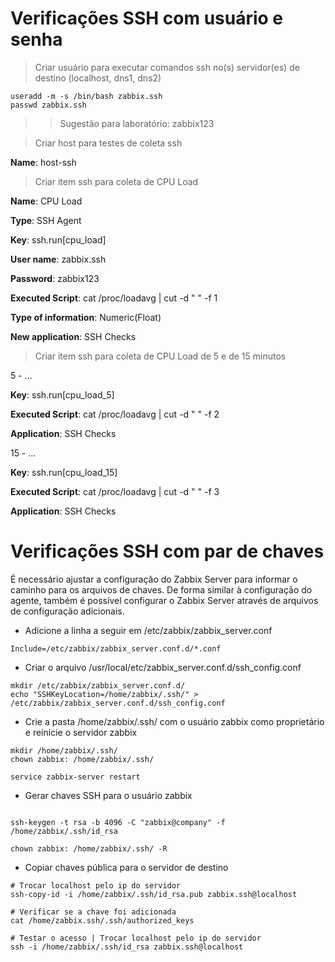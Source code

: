 # Verificações SSH com usuário e senha

> Criar usuário para executar comandos ssh no(s) servidor(es) de destino (localhost, dns1, dns2)

```
useradd -m -s /bin/bash zabbix.ssh
passwd zabbix.ssh
```

>> Sugestão para laboratório: zabbix123

> Criar host para testes de coleta ssh

**Name**: host-ssh

> Criar item ssh para coleta de CPU Load

**Name**: CPU Load

**Type**: SSH Agent

**Key**: ssh.run[cpu_load]

**User name**: zabbix.ssh

**Password**: zabbix123

**Executed Script**: cat /proc/loadavg | cut -d " " -f 1

**Type of information**: Numeric(Float)

**New application**: SSH Checks


> Criar item ssh para coleta de CPU Load de 5 e de 15 minutos

5 - ...

**Key**: ssh.run[cpu_load_5]

**Executed Script**: cat /proc/loadavg | cut -d " " -f 2

**Application**: SSH Checks

15 - ...

**Key**: ssh.run[cpu_load_15]

**Executed Script**: cat /proc/loadavg | cut -d " " -f 3

**Application**: SSH Checks


# Verificações SSH com par de chaves

É necessário ajustar a configuração do Zabbix Server para informar o caminho para os arquivos de chaves.
De forma similar à configuração do agente, também é possível configurar o Zabbix Server através de arquivos de configuração adicionais.

* Adicione a linha a seguir em /etc/zabbix/zabbix_server.conf

```
Include=/etc/zabbix/zabbix_server.conf.d/*.conf
```

* Criar o arquivo /usr/local/etc/zabbix_server.conf.d/ssh_config.conf

```
mkdir /etc/zabbix/zabbix_server.conf.d/
echo "SSHKeyLocation=/home/zabbix/.ssh/" > /etc/zabbix/zabbix_server.conf.d/ssh_config.conf
```

* Crie a pasta /home/zabbix/.ssh/ com o usuário zabbix como proprietário e reinicie o servidor zabbix

```
mkdir /home/zabbix/.ssh/
chown zabbix: /home/zabbix/.ssh/

service zabbix-server restart 
```

* Gerar chaves SSH para o usuário zabbix

```

ssh-keygen -t rsa -b 4096 -C "zabbix@company" -f /home/zabbix/.ssh/id_rsa

chown zabbix: /home/zabbix/.ssh/ -R

```


* Copiar chaves pública para o servidor de destino

```
# Trocar localhost pelo ip do servidor
ssh-copy-id -i /home/zabbix/.ssh/id_rsa.pub zabbix.ssh@localhost

# Verificar se a chave foi adicionada
cat /home/zabbix.ssh/.ssh/authorized_keys 

# Testar o acesso | Trocar localhost pelo ip do servidor
ssh -i /home/zabbix/.ssh/id_rsa zabbix.ssh@localhost

```


